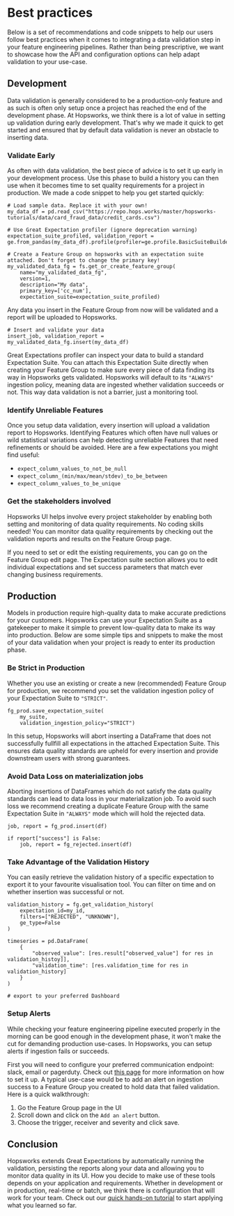 # Best practices

Below is a set of recommendations and code snippets to help our users follow best practices when it comes to integrating a data validation step in your feature engineering pipelines. Rather than being prescriptive, we want to showcase how the API and configuration options can help adapt validation to your use-case.

## Development

Data validation is generally considered to be a production-only feature and as such is often only setup once a project has reached the end of the development phase. At Hopsworks, we think there is a lot of value in setting up validation during early development. That's why we made it quick to get started and ensured that by default data validation is never an obstacle to inserting data.

### Validate Early

As often with data validation, the best piece of advice is to set it up early in your development process. Use this phase to build a history you can then use when it becomes time to set quality requirements for a project in production. We made a code snippet to help you get started quickly:

```python3
# Load sample data. Replace it with your own!
my_data_df = pd.read_csv("https://repo.hops.works/master/hopsworks-tutorials/data/card_fraud_data/credit_cards.csv")

# Use Great Expectation profiler (ignore deprecation warning)
expectation_suite_profiled, validation_report = ge.from_pandas(my_data_df).profile(profiler=ge.profile.BasicSuiteBuilderProfiler)

# Create a Feature Group on hopsworks with an expectation suite attached. Don't forget to change the primary key!
my_validated_data_fg = fs.get_or_create_feature_group(
    name="my_validated_data_fg",
    version=1,
    description="My data",
    primary_key=['cc_num'],
    expectation_suite=expectation_suite_profiled)
```

Any data you insert in the Feature Group from now will be validated and a report will be uploaded to Hopsworks.

```python3
# Insert and validate your data
insert_job, validation_report = my_validated_data_fg.insert(my_data_df)
```

Great Expectations profiler can inspect your data to build a standard Expectation Suite. You can attach this Expectation Suite directly when creating your Feature Group to make sure every piece of data finding its way in Hopsworks gets validated. Hopsworks will default to its `"ALWAYS"` ingestion policy, meaning data are ingested whether validation succeeds or not. This way data validation is not a barrier, just a monitoring tool.

### Identify Unreliable Features

Once you setup data validation, every insertion will upload a validation report to Hopsworks. Identifying Features which often have null values or wild statistical variations can help detecting unreliable Features that need refinements or should be avoided. Here are a few expectations you might find useful:

- `expect_column_values_to_not_be_null`
- `expect_column_(min/max/mean/stdev)_to_be_between`
- `expect_column_values_to_be_unique`

### Get the stakeholders involved

Hopsworks UI helps involve every project stakeholder by enabling both setting and monitoring of data quality requirements. No coding skills needed! You can monitor data quality requirements by checking out the validation reports and results on the Feature Group page.

If you need to set or edit the existing requirements, you can go on the Feature Group edit page. The Expectation suite section allows you to edit individual expectations and set success parameters that match ever changing business requirements.

## Production

Models in production require high-quality data to make accurate predictions for your customers. Hopsworks can use your Expectation Suite as a gatekeeper to make it simple to prevent low-quality data to make its way into production. Below are some simple tips and snippets to make the most of your data validation when your project is ready to enter its production phase.

### Be Strict in Production

Whether you use an existing or create a new (recommended) Feature Group for production, we recommend you set the validation ingestion policy of your Expectation Suite to `"STRICT"`.

```python3
fg_prod.save_expectation_suite(
    my_suite,
    validation_ingestion_policy="STRICT")
```

In this setup, Hopsworks will abort inserting a DataFrame that does not successfully fullfill all expectations in the attached Expectation Suite. This ensures data quality standards are upheld for every insertion and provide downstream users with strong guarantees.

### Avoid Data Loss on materialization jobs

Aborting insertions of DataFrames which do not satisfy the data quality standards can lead to data loss in your materialization job. To avoid such loss we recommend creating a duplicate Feature Group with the same Expectation Suite in `"ALWAYS"` mode which will hold the rejected data.

```python3
job, report = fg_prod.insert(df)

if report["success"] is False:
    job, report = fg_rejected.insert(df)
```

### Take Advantage of the Validation History

You can easily retrieve the validation history of a specific expectation to export it to your favourite visualisation tool. You can filter on time and on whether insertion was successful or not.

```python3
validation_history = fg.get_validation_history(
    expectation_id=my_id,
    filters=["REJECTED", "UNKNOWN"],
    ge_type=False
)

timeseries = pd.DataFrame(
    {
        "observed_value": [res.result["observed_value"] for res in validation_histoy]],
        "validation_time": [res.validation_time for res in validation_history]
    }
)

# export to your preferred Dashboard
```

### Setup Alerts

While checking your feature engineering pipeline executed properly in the morning can be good enough in the development phase, it won't make the cut for demanding production use-cases. In Hopsworks, you can setup alerts if ingestion fails or succeeds.

First you will need to configure your preferred communication endpoint: slack, email or pagerduty. Check out [this page](../../../admin/alert.md) for more information on how to set it up. A typical use-case would be to add an alert on ingestion success to a Feature Group you created to hold data that failed validation. Here is a quick walkthrough:

1. Go the Feature Group page in the UI
2. Scroll down and click on the `Add an alert` button.
3. Choose the trigger, receiver and severity and click save.

## Conclusion

Hopsworks extends Great Expectations by automatically running the validation, persisting the reports along your data and allowing you to monitor data quality in its UI. How you decide to make use of these tools depends on your application and requirements. Whether in development or in production, real-time or batch, we think there is configuration that will work for your team. Check out our [quick hands-on tutorial](https://colab.research.google.com/github/logicalclocks/hopsworks-tutorials/blob/master/integrations/great_expectations/fraud_batch_data_validation.ipynb) to start applying what you learned so far.
